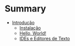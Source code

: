 # Summary

- [Introdução](./00_00_introducao.md)
  - [Instalação](./00_01_instalacao.md)
  - [Hello, World!](./00_02_hello_world.md)
  - [IDEs e Editores de Texto](./00_03_ides_e_editores.md)


